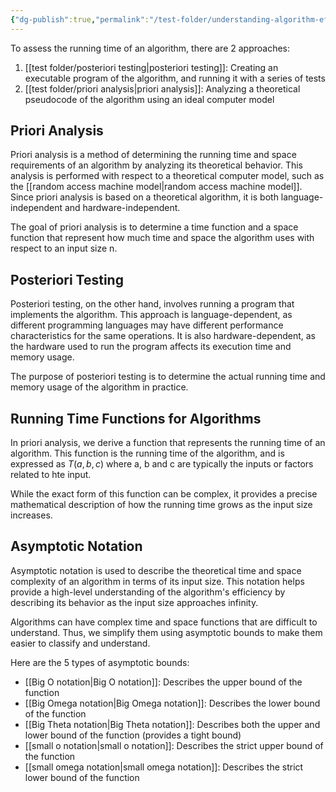 ```yaml
---
{"dg-publish":true,"permalink":"/test-folder/understanding-algorithm-efficiency-with-priori-analysis-and-posteriori-testing/","created":"2024-06-17T17:58:46.707-04:00","updated":"2024-06-17T18:01:32.009-04:00"}
---
```



To assess the running time of an algorithm, there are 2 approaches:
1. [[test folder/posteriori testing\|posteriori testing]]: Creating an executable program of the algorithm, and running it with a series of tests
2. [[test folder/priori analysis\|priori analysis]]: Analyzing a theoretical pseudocode of the algorithm using an ideal computer model

## Priori Analysis
Priori analysis is a method of determining the running time and space requirements of an algorithm by analyzing its theoretical behavior. This analysis is performed with respect to a theoretical computer model, such as the [[random access machine model\|random access machine model]]. Since priori analysis is based on a theoretical algorithm, it is both language-independent and hardware-independent.

The goal of priori analysis is to determine a time function and a space function that represent how much time and space the algorithm uses with respect to an input size n.

## Posteriori Testing
Posteriori testing, on the other hand, involves running a program that implements the algorithm. This approach is language-dependent, as different programming languages may have different performance characteristics for the same operations. It is also hardware-dependent, as the hardware used to run the program affects its execution time and memory usage.

The purpose of posteriori testing is to determine the actual running time and memory usage of the algorithm in practice.

## Running Time Functions for Algorithms
In priori analysis, we derive a function that represents the running time of an algorithm. This function is the running time of the algorithm, and is expressed as $T(a, b, c)$ where a, b and c are typically the inputs or factors related to hte input.

While the exact form of this function can be complex, it provides a precise mathematical description of how the running time grows as the input size increases.

## Asymptotic Notation
Asymptotic notation is used to describe the theoretical time and space complexity of an algorithm in terms of its input size. This notation helps provide a high-level understanding of the algorithm's efficiency by describing its behavior as the input size approaches infinity.

Algorithms can have complex time and space functions that are difficult to understand. Thus, we simplify them using asymptotic bounds to make them easier to classify and understand. 

Here are the 5 types of asymptotic bounds:
- [[Big O notation\|Big O notation]]: Describes the upper bound of the function
- [[Big Omega notation\|Big Omega notation]]: Describes the lower bound of the function
- [[Big Theta notation\|Big Theta notation]]: Describes both the upper and lower bound of the function (provides a tight bound)
- [[small o notation\|small o notation]]: Describes the strict upper bound of the function
- [[small omega notation\|small omega notation]]: Describes the strict lower bound of the function
